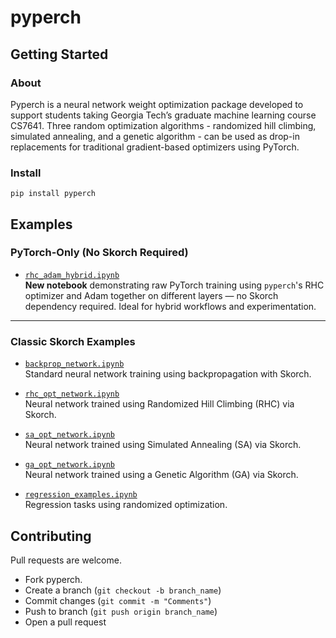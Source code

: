 
# pyperch

## Getting Started

### About
Pyperch is a neural network weight optimization package developed to support students taking Georgia Tech’s graduate machine learning course CS7641. 
Three random optimization algorithms - randomized hill climbing, simulated annealing, and a genetic algorithm - can be used as drop-in replacements for traditional gradient-based optimizers using PyTorch.
### Install

```
pip install pyperch
```
## Examples

### PyTorch-Only (No Skorch Required)

- [`rhc_adam_hybrid.ipynb`](notebooks/hybrid_rhc_network.ipynb)  
  **New notebook** demonstrating raw PyTorch training using `pyperch`'s RHC optimizer and Adam together on different layers — no Skorch dependency required. Ideal for hybrid workflows and experimentation.
  
---

### Classic Skorch Examples

- [`backprop_network.ipynb`](notebooks/backprop_network.ipynb)  
  Standard neural network training using backpropagation with Skorch.

- [`rhc_opt_network.ipynb`](notebooks/rhc_opt_network.ipynb)  
  Neural network trained using Randomized Hill Climbing (RHC) via Skorch.

- [`sa_opt_network.ipynb`](notebooks/sa_opt_network.ipynb)  
  Neural network trained using Simulated Annealing (SA) via Skorch.

- [`ga_opt_network.ipynb`](notebooks/ga_opt_network.ipynb)  
  Neural network trained using a Genetic Algorithm (GA) via Skorch.

- [`regression_examples.ipynb`](notebooks/regression_examples.ipynb)  
  Regression tasks using randomized optimization.


## Contributing

Pull requests are welcome.  

* Fork pyperch.
* Create a branch (`git checkout -b branch_name`)
* Commit changes (`git commit -m "Comments"`)
* Push to branch (`git push origin branch_name`)
* Open a pull request
